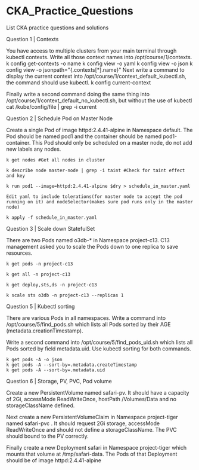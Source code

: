 # CKA_Practice_Questions
List CKA practice questions and solutions


Question 1 | Contexts

You have access to multiple clusters from your main terminal through kubectl contexts. Write all those context names into /opt/course/1/contexts.
	k config get-contexts -o name
	k config view -o yaml
	k config view -o json
	k config view -o jsonpath="{.contexts[*].name}"
Next write a command to display the current context into /opt/course/1/context_default_kubectl.sh, the command should use kubectl.
	k config current-context

Finally write a second command doing the same thing into /opt/course/1/context_default_no_kubectl.sh, but without the use of kubectl
	cat /kube/config/file | grep -i current

Question 2 | Schedule Pod on Master Node

Create a single Pod of image httpd:2.4.41-alpine in Namespace default. The Pod should be named pod1 and the container should be named pod1-container. This Pod should only be scheduled on a master node, do not add new labels any nodes.

	k get nodes #Get all nodes in cluster

	k describe node master-node | grep -i taint #Check for taint effect and key

	k run pod1 --image=httpd:2.4.41-alpine $dry > schedule_in_master.yaml

	Edit yaml to include tolerations(for master node to accept the pod running on it) and nodeSelector(makes sure pod runs only in the master node)

	k apply -f schedule_in_master.yaml

Question 3 | Scale down StatefulSet

There are two Pods named o3db-* in Namespace project-c13. C13 management asked you to scale the Pods down to one replica to save resources.

	k get pods -n project-c13

	k get all -n project-c13

	k get deploy,sts,ds -n project-c13

	k scale sts o3db -n project-c13 --replicas 1

Question 5 | Kubectl sorting

There are various Pods in all namespaces. Write a command into /opt/course/5/find_pods.sh which lists all Pods sorted by their AGE (metadata.creationTimestamp).

Write a second command into /opt/course/5/find_pods_uid.sh which lists all Pods sorted by field metadata.uid. Use kubectl sorting for both commands.

	k get pods -A -o json
	k get pods -A --sort-by=.metadata.createTimestamp
	k get pods -A --sort-by=.metadata.uid

Question 6 | Storage, PV, PVC, Pod volume

Create a new PersistentVolume named safari-pv. It should have a capacity of 2Gi, accessMode ReadWriteOnce, hostPath /Volumes/Data and no storageClassName defined.

Next create a new PersistentVolumeClaim in Namespace project-tiger named safari-pvc . It should request 2Gi storage, accessMode ReadWriteOnce and should not define a storageClassName. The PVC should bound to the PV correctly.

Finally create a new Deployment safari in Namespace project-tiger which mounts that volume at /tmp/safari-data. The Pods of that Deployment should be of image httpd:2.4.41-alpine
